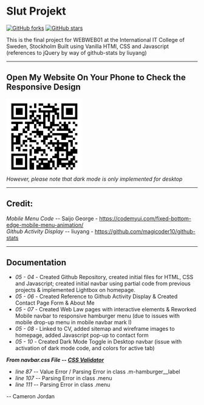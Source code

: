 # Slut Projekt
[![GitHub forks](https://img.shields.io/github/forks/cameron-jordan20/slut-projekt?logo=forks)](https://github.com/cameron-jordan20/slut-projekt/network)
[![GitHub stars](https://img.shields.io/github/stars/cameron-jordan20/slut-projekt?logo=stars)](https://github.com/cameron-jordan20/slut-projekt/stargazers)

This is the final project for WEBWEB01 at the International IT College of Sweden, Stockholm
Built using Vanilla HTMl, CSS and Javascript (references to jQuery by way of github-stats by liuyang)

 ---

## Open My Website On Your Phone to Check the Responsive Design
![alt text](images/slut-projekt-qr.png "QR Code")
<br />
_However, please note that dark mode is only implemented for desktop_

---

## Credit:
 _Mobile Menu Code_ -- Saijo George - https://codemyui.com/fixed-bottom-edge-mobile-menu-animation/
 <br />
 _Github Activity Display_ -- liuyang - https://github.com/magicoder10/github-stats

---

## Documentation
* _05 - 04_ - Created Github Repository, created initial files for HTML, CSS and Javascript; created initial navbar using partial code
from previous projects & implemented Lightbox on homepage.
* _05 - 06_ - Created Reference to Github Activity Display & Created Contact Page Form & About Me
* _05 - 07_ - Created Web Law pages with interactive elements & Reworked Mobile navbar to responsive hamburger menu (due to issues
with mobile drop-up menu in mobile navbar mark I)
* _05 - 08_ - Linked to CV, added sitemap and wireframe images to homepage, added Javascript pop-up to contact form
* _05 - 10_ - Created Dark Mode Toggle in Desktop navbar (issue with activation of dark mode code, and colors for active tab)

***From navbar.css File -- [CSS Validator](https://jigsaw.w3.org/css-validator/validator?uri=https%3A%2F%2Fcameron-jordan20.github.io%2Fslut-projekt%2Frepo.html&profile=css3svg&usermedium=all&warning=1&vextwarning=&lang=sv)***
* _line 87_  -- Value Error / Parsing Error in class .m-hamburger__label
* _line 107_ -- Parsing Error in class .menu
* _line 111_ -- Parsing Error in class .menu

 -- Cameron Jordan

